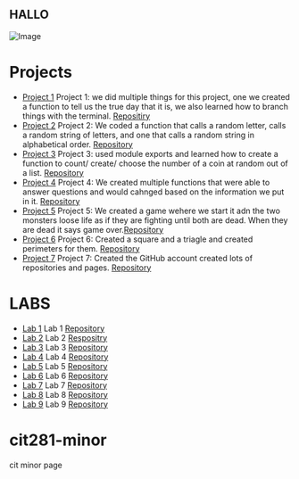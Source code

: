 ## HALLO
<img src = "https://images.unsplash.com/photo-1685988755140-263e9d8b2fb1?ixlib=rb-4.0.3&ixid=M3wxMjA3fDB8MHxwaG90by1wYWdlfHx8fGVufDB8fHx8fA%3D%3D&auto=format&fit=crop&w=1587&q=80" alt="Image" >

# Projects
+ [Project 1](https://madisenmeli.github.io/cit281-p1/) Project 1: we did multiple things for this project, one we created a function to tell us the true day that it is, we also learned how to branch things with the terminal. [Repositiry](https://github.com/madisenmeli/cit281-p1)
+ [Project 2](https://madisenmeli.github.io/cit281-P2/) Project 2: We coded a function that calls a random letter, calls a random string of letters, and one that calls a random string in alphabetical order. [Repository](https://github.com/madisenmeli/cit281-P2)
+ [Project 3](https://madisenmeli.github.io/cit281-P3/) Project 3: used module exports and learned how to create a function to count/ create/ choose the number of a coin at random out of a list. [Repository](https://github.com/madisenmeli/cit281-P3)
+ [Project 4](https://madisenmeli.github.io/cit281-P4/) Project 4: We created multiple functions that were able to answer questions and would cahnged based on the information we put in it.  [Repository](https://github.com/madisenmeli/cit281-P4)
+ [Project 5](https://madisenmeli.github.io/cit281-P5/) Project 5: We created a game wehere we start it adn the two monsters loose life as if they are fighting until both are dead.  When they are dead it says game over.[Repository](https://github.com/madisenmeli/cit281-P5)
+ [Project 6](https://madisenmeli.github.io/cit281-P6/) Project 6: Created a square and a triagle and created perimeters for them. [Repository](https://github.com/madisenmeli/cit281-P6)
+ [Project 7](https://madisenmeli.github.io/cit281-P7/) Project 7: Created the GitHub account created lots of repositories and pages. [Repository](https://github.com/madisenmeli/cit281-P7)

# LABS
+ [Lab 1](https://madisenmeli.github.io/cit281-lab1/) Lab 1 [Repository](https://github.com/madisenmeli/cit281-lab1)
+ [Lab 2]( https://madisenmeli.github.io/cit281-lab2/) Lab 2 [Respositry](https://github.com/madisenmeli/cit281-lab2)
+ [Lab 3](https://madisenmeli.github.io/cit281-lab3/) Lab 3 [Repository](https://github.com/madisenmeli/cit281-lab3)
+ [Lab 4](https://madisenmeli.github.io/cit281-lab4/) Lab 4 [Repository](https://github.com/madisenmeli/cit281-lab4)
+ [Lab 5](https://madisenmeli.github.io/cit281-lab5/) Lab 5 [Repository](https://github.com/madisenmeli/cit281-lab5)
+ [Lab 6](https://madisenmeli.github.io/cit281-lab6/) Lab 6 [Repository](https://github.com/madisenmeli/cit281-lab6)
+ [Lab 7](https://madisenmeli.github.io/cit281-lab-7/) Lab 7 [Repository](https://github.com/madisenmeli/cit281-lab-7)
+ [Lab 8](https://madisenmeli.github.io/cit281-lab8/) Lab 8 [Repository](https://github.com/madisenmeli/cit281-lab8)
+ [Lab 9](https://madisenmeli.github.io/cit281-lab9/) Lab 9 [Repository](https://github.com/madisenmeli/cit281-lab9)
# cit281-minor
cit minor page
